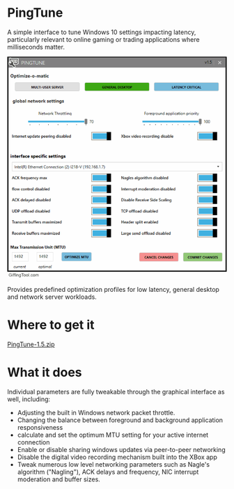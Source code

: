# PingTune
A simple interface to tune Windows 10 settings impacting latency, particularly relevant to online gaming or trading applications where milliseconds matter.

![Optimize-O-Matic demo](https://github.com/ajnewlands/PingTune/raw/master/Optimize-O-Matic.gif)

Provides predefined optimization profiles for low latency, general desktop and network server workloads.

# Where to get it
<a href=https://github.com/ajnewlands/PingTune/files/1945279/PingTune-1.5.zip>PingTune-1.5.zip</a>

# What it does

Individual parameters are fully tweakable through the graphical interface as well, including:
- Adjusting the built in Windows network packet throttle.
- Changing the balance between foreground and background application responsiveness
- calculate and set the optimum MTU setting for your active internet connection
- Enable or disable sharing windows updates via peer-to-peer networking
- Disable the digital video recording mechanism built into the XBox app
- Tweak numerous low level networking parameters such as Nagle's algorithm ("Nagling"), ACK delays and frequency, NIC interrupt moderation and buffer sizes. 
